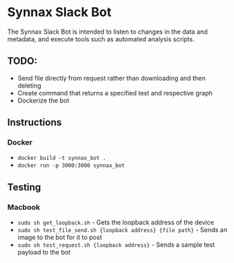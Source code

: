 # Synnax Slack Bot

The Synnax Slack Bot is intended to listen to changes in the data and metadata, and execute tools such as automated analysis scripts.

## TODO:
- Send file directly from request rather than downloading and then deleting
- Create command that returns a specified test and respective graph
- Dockerize the bot

## Instructions

### Docker
- `docker build -t synnax_bot .`
- `docker run -p 3000:3000 synnax_bot`

## Testing

### Macbook
- `sudo sh get_loopback.sh` - Gets the loopback address of the device
- `sudo sh test_file_send.sh {loopback address} {file path}` - Sends an image to the bot for it to post
- `sudo sh test_request.sh {loopback address}` - Sends a sample test payload to the bot

